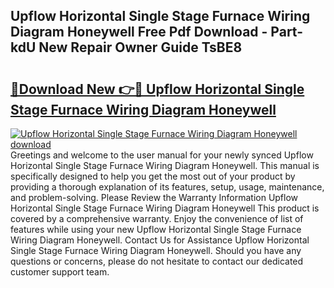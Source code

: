 ## Upflow Horizontal Single Stage Furnace Wiring Diagram Honeywell Free Pdf Download - Part-kdU New Repair Owner Guide TsBE8

# <h2><a href="http://dfpddi.blite.top/?on=Upflow+Horizontal+Single+Stage+Furnace+Wiring+Diagram+Honeywell">🔗Download New 👉🔴 Upflow Horizontal Single Stage Furnace Wiring Diagram Honeywell</a></h2>

[![Upflow Horizontal Single Stage Furnace Wiring Diagram Honeywell download](https://i.imgur.com/lujVjoI.png)](http://dfpddi.blite.top/?on=Upflow+Horizontal+Single+Stage+Furnace+Wiring+Diagram+Honeywell)
Greetings and welcome to the user manual for your newly synced Upflow Horizontal Single Stage Furnace Wiring Diagram Honeywell. This manual is specifically designed to help you get the most out of your product by providing a thorough explanation of its features, setup, usage, maintenance, and problem-solving. Please Review the Warranty Information Upflow Horizontal Single Stage Furnace Wiring Diagram Honeywell This product is covered by a comprehensive warranty. Enjoy the convenience of list of features while using your new Upflow Horizontal Single Stage Furnace Wiring Diagram Honeywell. Contact Us for Assistance Upflow Horizontal Single Stage Furnace Wiring Diagram Honeywell. Should you have any questions or concerns, please do not hesitate to contact our dedicated customer support team.
